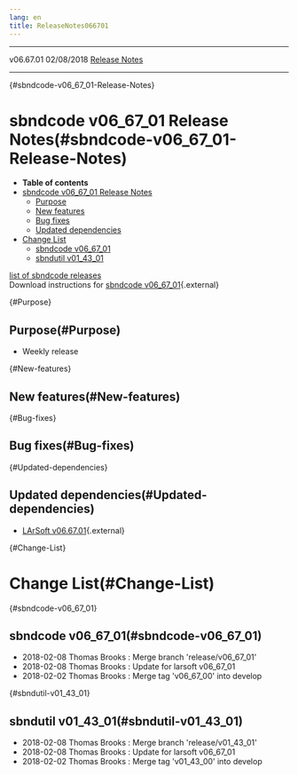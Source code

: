 ```yaml
---
lang: en
title: ReleaseNotes066701
---
```


  ----------- ------------ -- -- ------------------------------------------------------
  v06.67.01   02/08/2018         [Release Notes](ReleaseNotes066701.html)
  ----------- ------------ -- -- ------------------------------------------------------

{#sbndcode-v06_67_01-Release-Notes}

sbndcode v06\_67\_01 Release Notes(#sbndcode-v06_67_01-Release-Notes)
======================================================================================

-   **Table of contents**
-   [sbndcode v06\_67\_01 Release
    Notes](#sbndcode-v06_67_01-Release-Notes)
    -   [Purpose](#Purpose)
    -   [New features](#New-features)
    -   [Bug fixes](#Bug-fixes)
    -   [Updated dependencies](#Updated-dependencies)
-   [Change List](#Change-List)
    -   [sbndcode v06\_67\_01](#sbndcode-v06_67_01)
    -   [sbndutil v01\_43\_01](#sbndutil-v01_43_01)

[list of sbndcode
releases](List_of_SBND_code_releases.html)\
Download instructions for [sbndcode
v06\_67\_01](http://scisoft.fnal.gov/scisoft/bundles/sbnd/v06_67_01/sbndcode-v06_67_01.html){.external}

{#Purpose}

Purpose(#Purpose)
----------------------------------

-   Weekly release

{#New-features}

New features(#New-features)
--------------------------------------------

{#Bug-fixes}

Bug fixes(#Bug-fixes)
--------------------------------------

{#Updated-dependencies}

Updated dependencies(#Updated-dependencies)
------------------------------------------------------------

-   [LArSoft
    v06.67.01](https://cdcvs.fnal.gov/redmine/projects/larsoft/wiki/ReleaseNotes066701){.external}

{#Change-List}

Change List(#Change-List)
==========================================

{#sbndcode-v06_67_01}

sbndcode v06\_67\_01(#sbndcode-v06_67_01)
----------------------------------------------------------

-   2018-02-08 Thomas Brooks : Merge branch \'release/v06\_67\_01\'
-   2018-02-08 Thomas Brooks : Update for larsoft v06\_67\_01
-   2018-02-02 Thomas Brooks : Merge tag \'v06\_67\_00\' into develop

{#sbndutil-v01_43_01}

sbndutil v01\_43\_01(#sbndutil-v01_43_01)
----------------------------------------------------------

-   2018-02-08 Thomas Brooks : Merge branch \'release/v01\_43\_01\'
-   2018-02-08 Thomas Brooks : Update for larsoft v06\_67\_01
-   2018-02-02 Thomas Brooks : Merge tag \'v01\_43\_00\' into develop
